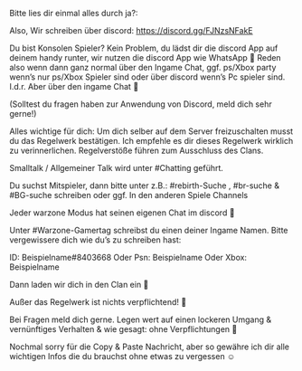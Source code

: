 Bitte lies dir einmal alles durch ja?:

Also, 
Wir schreiben über discord: 
https://discord.gg/FJNzsNFakE

Du bist Konsolen Spieler? Kein Problem, du lädst dir die discord App auf deinem handy runter, wir nutzen die discord App wie WhatsApp 🙂 
Reden also wenn dann ganz normal über den Ingame Chat, ggf. ps/Xbox party wenn’s nur ps/Xbox Spieler sind oder über discord wenn’s Pc spieler sind. I.d.r. Aber über den ingame Chat 🙂 

(Solltest du fragen haben zur Anwendung von Discord, meld dich sehr gerne!) 

Alles wichtige für dich: 
Um dich selber auf dem Server freizuschalten musst du das Regelwerk bestätigen. Ich empfehle es dir dieses Regelwerk wirklich zu verinnerlichen. Regelverstöße führen zum Ausschluss des Clans. 

Smalltalk / Allgemeiner Talk wird unter #Chatting geführt. 

Du suchst Mitspieler, dann bitte unter z.B.: #rebirth-Suche , #br-suche & #BG-suche schreiben oder ggf. In den anderen Spiele Channels

Jeder warzone Modus hat seinen eigenen Chat im discord 🙂 

Unter #Warzone-Gamertag schreibst du einen deiner Ingame Namen. Bitte vergewissere dich wie du’s zu schreiben hast: 

ID: Beispielname#8403668
Oder 
Psn: Beispielname
Oder 
Xbox: Beispielname

Dann laden wir dich in den Clan ein 🙂 


Außer das Regelwerk ist nichts verpflichtend! 🙂

Bei Fragen meld dich gerne. Legen wert auf einen lockeren Umgang & vernünftiges Verhalten & wie gesagt: ohne Verpflichtungen 🙂

Nochmal sorry für die Copy & Paste Nachricht, aber so gewähre ich dir alle wichtigen Infos die du brauchst ohne etwas zu vergessen ☺️
